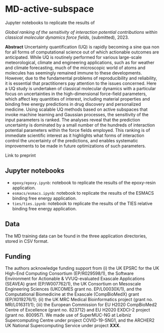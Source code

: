 # MD-active-subspace

Jupyter notebooks to replicate the results of 

*Global ranking of the sensitivity of interaction potential contributions within classical molecular dynamics force fields*, (submitted), 2023.

**Abstract**
Uncertainty quantification (UQ) is rapidly becoming a sine qua non for all forms of computational science out of which actionable outcomes are anticipated. While UQ is routinely performed for various large-scale meteorological, climate and engineering applications, such as for weather and climate forecasting, much of the microscopic world of atoms and molecules has seemingly remained immune to these developments. However, due to the fundamental problems of reproducibility and reliability, it is essential that practitioners pay attention to the issues concerned. Here a UQ study is undertaken of classical molecular dynamics with a particular focus on uncertainties in the high-dimensional force-field parameters, which affect key quantities of interest, including material properties and binding free energy predictions in drug discovery and personalized medicine. Using scalable UQ methods based on active subspaces that invoke machine learning and Gaussian processes, the sensitivity of the input parameters is ranked. The analyses reveal that the prediction uncertainty is dominated by a small number of the hundreds of interaction potential parameters within the force fields employed. This ranking is of immediate scientific interest as it highlights what forms of interaction control the uncertainty of the predictions, and enables systematic improvements to be made in future optimizations of such parameters.

Link to preprint

## Jupyter notebooks

* `epoxy/epoxy.ipynb`: notebook to replicate the results of the epoxy-resin application.
* `esmacs/esmacs.ipynb`: notebook to replicate the results of the ESMACS binding free energy application.
* `ties/ties.ipynb`: notebook to replicate the results of the TIES relative binding free energy application.

## Data

The MD training data can be found in the three application directories, stored in CSV format.

## Funding

The authors acknowledge funding support from (i) the UK EPSRC for the UK High-End Computing Consortium (EP/R029598/1), the Software Environment for Actionable \& VVUQ-evaluated Exascale Applications (SEAVEA) grant (EP/W007762/1), the UK Consortium on Mesoscale Engineering Sciences (UKCOMES grant no. EP/L00030X/1), and the Computational Biomedicine at the Exascale (CompBioMedX) grant (EP/X019276/1); (ii) the UK MRC Medical Bioinformatics project (grant no. MR/L016311/1); (iii) the European Commission for EU H2020 CompBioMed2 Centre of Excellence (grant no. 823712) and EU H2020 EXDCI-2 project (grant no. 800957). We made use of SuperMUC-NG at Leibniz Supercomputing Centre under project COVID-19-SNG1, and the ARCHER2 UK National Supercomputing Service under project **XXX**.
